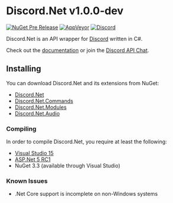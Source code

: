 # Discord.Net v1.0.0-dev
[![NuGet Pre Release](https://img.shields.io/nuget/vpre/Discord.Net.svg?maxAge=2592000?style=plastic)](https://www.nuget.org/packages/Discord.Net) [![AppVeyor](https://img.shields.io/appveyor/ci/foxbot/discord-net.svg?maxAge=2592000?style=plastic)](https://ci.appveyor.com/project/foxbot/discord-net/) [![Discord](https://discordapp.com/api/servers/81384788765712384/widget.png)](https://discord.gg/0SBTUU1wZTYLhAAW)

Discord.Net is an API wrapper for [Discord](http://discordapp.com) written in C#.

Check out the [documentation](https://discordnet.readthedocs.org/en/latest/) or join the [Discord API Chat](https://discord.gg/0SBTUU1wZTVjAMPx).

## Installing
You can download Discord.Net and its extensions from NuGet:
- [Discord.Net](https://www.nuget.org/packages/Discord.Net/)
- [Discord.Net.Commands](https://www.nuget.org/packages/Discord.Net.Commands/)
- [Discord.Net.Modules](https://www.nuget.org/packages/Discord.Net.Modules/)
- [Discord.Net.Audio](https://www.nuget.org/packages/Discord.Net.Audio/)

### Compiling
In order to compile Discord.Net, you require at least the following:
- [Visual Studio 15](https://www.visualstudio.com/downloads/download-visual-studio-vs)
- [ASP.Net 5 RC1](https://get.asp.net)
- NuGet 3.3 (available through Visual Studio)

### Known Issues
- .Net Core support is incomplete on non-Windows systems
